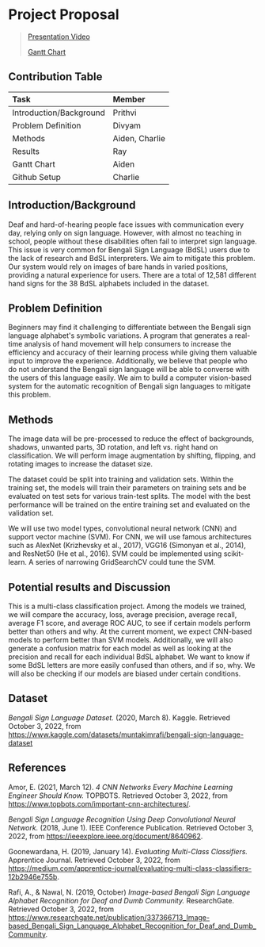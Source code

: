 # Project Proposal

> [Presentation Video](https://drive.google.com/file/d/1fUmoW6gX-tr-PJVJDECjYxbybdZQKm7d/view?usp=sharing)
> 
> [Gantt Chart](https://docs.google.com/spreadsheets/d/1vfExUXj6yurWZGNaynLrfRR7cTVz6sPxxW6IlOLRPzA/edit?usp=sharing)

## Contribution Table
| Task                    | Member         |
|:------------------------|:---------------|
| Introduction/Background | Prithvi        |
| Problem Definition      | Divyam         |
| Methods                 | Aiden, Charlie |
| Results                 | Ray            |
| Gantt Chart             | Aiden          |
| Github Setup            | Charlie        |


## Introduction/Background

Deaf and hard-of-hearing people face issues with communication every day, relying only on sign language. However, with almost no teaching in school, people without these disabilities often fail to interpret sign language. This issue is very common for Bengali Sign Language (BdSL) users due to the lack of research and BdSL interpreters. We aim to mitigate this problem. Our system would rely on images of bare hands in varied positions, providing a natural experience for users. There are a total of 12,581 different hand signs for the 38 BdSL alphabets included in the dataset. 


## Problem Definition

Beginners may find it challenging to differentiate between the Bengali sign language alphabet's symbolic variations. A program that generates a real-time analysis of hand movement will help consumers to increase the efficiency and accuracy of their learning process while giving them valuable input to improve the experience. Additionally, we believe that people who do not understand the Bengali sign language will be able to converse with the users of this language easily. We aim to build a computer vision-based system for the automatic recognition of Bengali sign languages to mitigate this problem.

## Methods

The image data will be pre-processed to reduce the effect of backgrounds, shadows, unwanted parts, 3D rotation, and left vs. right hand on classification. We will perform image augmentation by shifting, flipping, and rotating images to increase the dataset size.

The dataset could be split into training and validation sets. Within the training set, the models will train their parameters on training sets and be evaluated on test sets for various train-test splits. The model with the best performance will be trained on the entire training set and evaluated on the validation set.

We will use two model types, convolutional neural network (CNN) and support vector machine (SVM). For CNN, we will use famous architectures such as AlexNet (Krizhevsky et al., 2017), VGG16 (Simonyan et al., 2014), and ResNet50 (He et al., 2016). SVM could be implemented using scikit-learn. A series of narrowing GridSearchCV could tune the SVM.

## Potential results and Discussion

This is a multi-class classification project. Among the models we trained, we will compare the accuracy, loss, average precision, average recall, average F1 score, and average ROC AUC, to see if certain models perform better than others and why. At the current moment, we expect CNN-based models to perform better than SVM models. Additionally, we will also generate a confusion matrix for each model as well as looking at the precision and recall for each individual BdSL alphabet. We want to know if some BdSL letters are more easily confused than others, and if so, why. We will also be checking if our models are biased under certain conditions. 

## Dataset

_Bengali Sign Language Dataset._ (2020, March 8). Kaggle. Retrieved October 3, 2022, from https://www.kaggle.com/datasets/muntakimrafi/bengali-sign-language-dataset

## References

Amor, E. (2021, March 12). _4 CNN Networks Every Machine Learning Engineer Should Know._ TOPBOTS. Retrieved October 3, 2022, from https://www.topbots.com/important-cnn-architectures/.

_Bengali Sign Language Recognition Using Deep Convolutional Neural Network._ (2018, June 1). IEEE Conference Publication. Retrieved October 3, 2022, from https://ieeexplore.ieee.org/document/8640962.

Goonewardana, H. (2019, January 14). _Evaluating Multi-Class Classifiers._ Apprentice Journal. Retrieved October 3, 2022, from https://medium.com/apprentice-journal/evaluating-multi-class-classifiers-12b2946e755b.

Rafi, A., & Nawal, N. (2019, October) _Image-based Bengali Sign Language Alphabet Recognition for Deaf and Dumb Community._ ResearchGate. Retrieved October 3, 2022, from https://www.researchgate.net/publication/337366713_Image-based_Bengali_Sign_Language_Alphabet_Recognition_for_Deaf_and_Dumb_Community.
